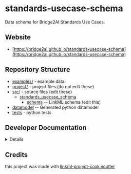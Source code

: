 # standards-usecase-schema

Data schema for Bridge2AI Standards Use Cases.

## Website

* [https://bridge2ai.github.io/standards-usecase-schema](https://bridge2ai.github.io/standards-usecase-schema)

## Repository Structure

* [examples/](examples/) - example data
* [project/](project/) - project files (do not edit these)
* [src/](src/) - source files (edit these)
    * [standards_usecase_schema](src/standards_usecase_schema)
        * [schema](src/standards_usecase_schema/schema) -- LinkML schema (edit this)
* [datamodel](src/standards_usecase_schema/datamodel) -- Generated python datamodel
* [tests](tests/) - python tests

## Developer Documentation

<details>
Use the `make` command to generate project artefacts:

- `make all`: make everything
- `make deploy`: deploys site

</details>

## Credits

this project was made with [linkml-project-cookiecutter](https://github.com/linkml/linkml-project-cookiecutter)
